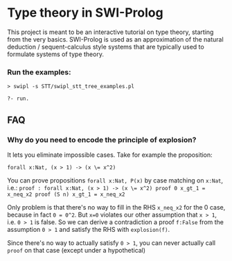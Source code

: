 # Type theory in SWI-Prolog

This project is meant to be an interactive tutorial on type theory, starting from the very basics. SWI-Prolog is used as an approximation of the natural deduction / sequent-calculus style systems that are typically used to formulate systems of type theory.

### Run the examples:
`> swipl -s STT/swipl_stt_tree_examples.pl`

`?- run.`

## FAQ
### Why do you need to encode the principle of explosion?

It lets you eliminate impossible cases. Take for example the proposition:

`forall x:Nat, (x > 1) -> (x \= x^2)`

You can prove propositions `forall x:Nat, P(x)` by case matching on `x:Nat`, i.e.:
`
proof : forall x:Nat, (x > 1) -> (x \= x^2)
proof 0 x_gt_1 = x_neq_x2
proof (S n) x_gt_1 = x_neq_x2
`

Only problem is that there's no way to fill in the RHS `x_neq_x2` for the 0 case, because in fact `0 = 0^2`. But `x=0` violates our other assumption that `x > 1`, i.e. `0 > 1` is false. So we can derive a contradiction a proof `f:False` from the assumption `0 > 1` and satisfy the RHS with `explosion(f)`.

Since there's no way to actually satisfy `0 > 1`, you can never actually call `proof` on that case (except under a hypothetical)
